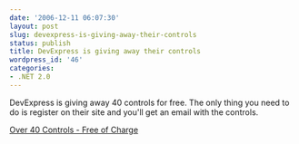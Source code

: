 ```yaml
---
date: '2006-12-11 06:07:30'
layout: post
slug: devexpress-is-giving-away-their-controls
status: publish
title: DevExpress is giving away their controls
wordpress_id: '46'
categories:
- .NET 2.0
---
```


DevExpress is giving away 40 controls for free. The only thing you need to do is register on their site and you'll get an email with the controls.

[Over 40 Controls - Free of Charge](https://www.devexpress.com/Products/NET/WebRegistration/index.xml)
